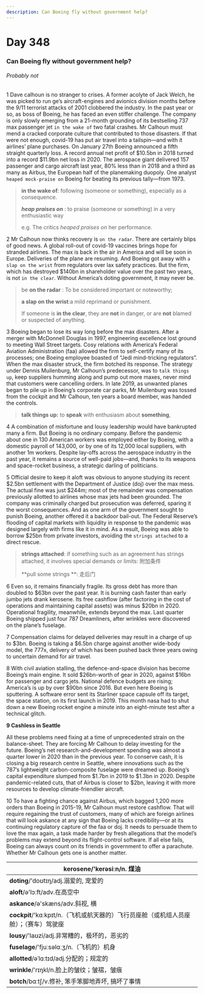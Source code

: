 ```yaml
---
description: Can Boeing fly without government help?
---
```


# Day 348

### Can Boeing fly without government help?

###### Probably not

1 Dave calhoun is no stranger to crises. A former acolyte of Jack Welch, he was picked to run ge’s aircraft-engines and avionics division months before the 9/11 terrorist attacks of 2001 clobbered the industry. In the past year or so, as boss of Boeing, he has faced an even stiffer challenge. The company is only slowly emerging from a 21-month grounding of its bestselling 737 max passenger jet `in the wake of` two fatal crashes. Mr Calhoun must mend a cracked corporate culture that contributed to those disasters. If that were not enough, covid-19 has put air travel into a tailspin—and with it airlines’ plane purchases. On January 27th Boeing announced a fifth straight quarterly loss. A record annual net profit of $10.5bn in 2018 turned into a record $11.9bn net loss in 2020. The aerospace giant delivered 157 passenger and cargo aircraft last year, 80% less than in 2018 and a third as many as Airbus, the European half of the planemaking duopoly. One analyst `heaped mock-praise on` Boeing for beating its previous tally—from 1973.

> **in the wake of**: following (someone or something), especially as a consequence.
>
> ***heap praises on*** : to praise (someone or something) in a very enthusiastic way  
>
> e.g. The critics *heaped praises on* her performance.

2 Mr Calhoun now thinks recovery is `on the radar`. There are certainly blips of good news. A global roll-out of covid-19 vaccines brings hope for stranded airlines. The max is back in the air in America and will be soon in Europe. Deliveries of the plane are resuming. And Boeing got away with `a slap on the wrist` from regulators over lax safety practices. But the firm, which has destroyed $140bn in shareholder value over the past two years, is not `in the clear`. Without America’s doting government, it may never be.

> be **on the radar** : To be considered important or noteworthy; 
>
> **a slap on the wrist**:a mild reprimand or punishment.
>
> If someone is **in the clear**, they are **not** in danger, or are **not** blamed or suspected of anything.

3 Boeing began to lose its way long before the max disasters. After a merger with McDonnell Douglas in 1997, engineering excellence lost ground to meeting Wall Street targets. Cosy relations with America’s Federal Aviation Administration \(faa\) allowed the firm to self-certify many of its processes; one Boeing employee boasted of “Jedi mind-tricking regulators”. When the max disaster struck, the firm botched its response. The strategy under Dennis Muilenburg, Mr Calhoun’s predecessor, was to `talk things up`, keep suppliers humming along and pump out more maxes, never mind that customers were cancelling orders. In late 2019, as unwanted planes began to pile up in Boeing’s corporate car parks, Mr Muilenburg was tossed from the cockpit and Mr Calhoun, ten years a board member, was handed the controls.

> **talk things up:** to **speak** with enthusiasm about **something**, 

4 A combination of misfortune and lousy leadership would have bankrupted many a firm. But Boeing is no ordinary company. Before the pandemic about one in 130 American workers was employed either by Boeing, with a domestic payroll of 143,000, or by one of its 12,000 local suppliers, with another 1m workers. Despite lay-offs across the aerospace industry in the past year, it remains a source of well-paid jobs—and, thanks to its weapons and space-rocket business, a strategic darling of politicians.

5 Official desire to keep it aloft was obvious to anyone studying its recent $2.5bn settlement with the Department of Justice \(doj\) over the max mess. The actual fine was just $244m; most of the remainder was compensation previously allotted to airlines whose max jets had been grounded. The company was criminally charged but prosecution was deferred, sparing it the worst consequences. And as one arm of the government sought to punish Boeing, another offered it a backdoor bail-out. The Federal Reserve’s flooding of capital markets with liquidity in response to the pandemic was designed largely with firms like it in mind. As a result, Boeing was able to borrow $25bn from private investors, avoiding the `strings attached` to a direct rescue.

> **strings attached**: if something such as an agreement has strings attached, it involves special demands or limits:  附加条件
>
> **pull some strings **: 走后门

6 Even so, it remains financially fragile. Its gross debt has more than doubled to $63bn over the past year. It is burning cash faster than early jumbo jets drank kerosene. Its free cashflow \(after factoring in the cost of operations and maintaining capital assets\) was minus $20bn in 2020. Operational fragility, meanwhile, extends beyond the max. Last quarter Boeing shipped just four 787 Dreamliners, after wrinkles were discovered on the plane’s fuselage.

7 Compensation claims for delayed deliveries may result in a charge of up to $3bn. Boeing is taking a $6.5bn charge against another wide-body model, the 777x, delivery of which has been pushed back three years owing to uncertain demand for air travel.

8 With civil aviation stalling, the defence-and-space division has become Boeing’s main engine. It sold $26bn-worth of gear in 2020, against $16bn for passenger and cargo jets. National defence budgets are rising; America’s is up by over $90bn since 2016. But even here Boeing is sputtering. A software error sent its Starliner space capsule off its target, the space station, on its first launch in 2019. This month nasa had to shut down a new Boeing rocket engine a minute into an eight-minute test after a technical glitch.

**9 Cashless in Seattle**

All these problems need fixing at a time of unprecedented strain on the balance-sheet. They are forcing Mr Calhoun to delay investing for the future. Boeing’s net research-and-development spending was almost a quarter lower in 2020 than in the previous year. To conserve cash, it is closing a big research centre in Seattle, where innovations such as the 787’s lightweight carbon-composite fuselage were dreamed up. Boeing’s capital expenditure slumped from $1.7bn in 2019 to $1.3bn in 2020. Despite pandemic-related cuts, that of Airbus is closer to $2bn, leaving it with more resources to develop climate-friendlier aircraft.

10 To have a fighting chance against Airbus, which bagged 1,200 more orders than Boeing in 2015-19, Mr Calhoun must restore cashflow. That will require regaining the trust of customers, many of which are foreign airlines that will look askance at any sign that Boeing lacks credibility—or at its continuing regulatory capture of the faa or doj. It needs to persuade them to love the max again, a task made harder by fresh allegations that the model’s problems may extend beyond its flight-control software. If all else fails, Boeing can always count on its friends in government to offer a parachute. Whether Mr Calhoun gets one is another matter.

| **kerosene**/'kerəsiːn/n. 煤油                                |
| ------------------------------------------------------------ |
| **doting**/'doʊtɪŋ/adj.溺爱的, 宠爱的                        |
| **aloft**/ə'lɔːft/adv.在高空中                               |
| **askance**/ə'skæns/adv.斜视, 横                             |
| **cockpit**/'kɑːkpɪt/n.（飞机或航天器的）飞行员座舱（或机组人员座舱）；（赛车）驾驶座 |
| **lousy**/'laʊzi/adj.非常糟的，极坏的，恶劣的                |
| **fuselage**/'fjuːsəlɑːʒ/n.（飞机的）机身                    |
| **allotted**/əˈlɑːtɪd/adj.分配的；规定的                     |
| **wrinkle**/'rɪŋkl/n.脸上的皱纹；皱褶，皱痕                  |
| **botch**/bɑːtʃ/v.修补, 笨手笨脚地弄坏, 搞坏了事情           |